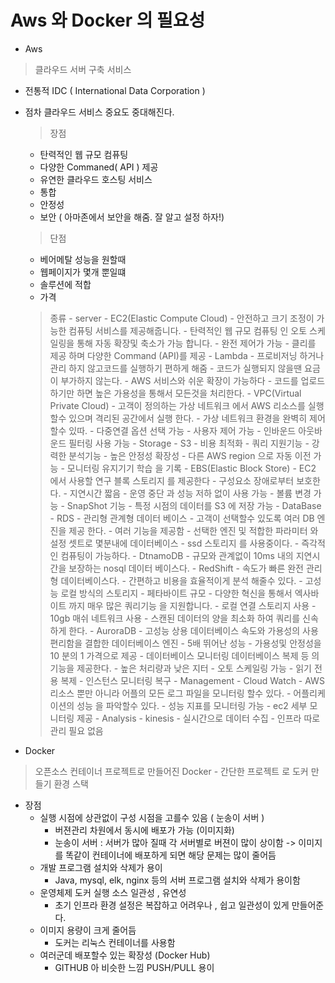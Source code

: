 # Aws 와 Docker 의 필요성 

- Aws
> 클라우드 서버 구축 서비스 


  - 전통적 IDC ( International Data Corporation )
  - 점차 클라우드 서비스 중요도 중대해진다.

    > 장점 
    - 탄력적인 웹 규모 컴퓨팅
    - 다양한 Commaned( API ) 제공 
    - 유연한 클라우드 호스팅 서비스
    - 통합 
    - 안정성
    - 보안 ( 아마존에서 보안을 해줌. 잘 알고 설정 하자!)
    > 단점
    - 베어메탈 성능을 원할때
    - 웹페이지가 몇개 뿐일떄
    - 솔루션에 적합
    - 가격
    
    >종류 
        - server 
          - EC2(Elastic Compute Cloud)
            - 안전하고 크기 조정이 가능한 컴퓨팅 서비스를 제공해줍니다.
            - 탄력적인 웹 규모 컴퓨팅 인 오토 스케일링을 통해 자동 확장및 축소가 가능 합니다.
            - 완전 제어가 가능 
            - 클리를 제공 하며 다양한 Command (API)를 제공
          - Lambda
            - 프로비저닝 하거나 관리 하지 않고코드를 실행하기 편하게 해줌
            - 코드가 실행되지 않을땐 요금이 부가하지 않는다.
            - AWS 서비스와 쉬운 확장이 가능하다
            - 코드를 업로드 하기만 하면 높은 가용성을 통해서 모든것을 처리한다.
          - VPC(Virtual Private Cloud)
            - 고객이 정의하는 가상 네트워크 에서 AWS 리소스를 실행 할수 있으며 격리된 공간에서 실행 한다.
            - 가상 네트워크 환경을 완벽히 제어할수 있따.
            - 다중연결 옵션 선택 가능 
            - 사용자 제어 가능 
            - 인바운드 아웃바운드 필터링 사용 가능
        - Storage
          - S3 
            - 비용 최적화
            - 쿼리 지원기능 
            - 강력한 분석기능 
            - 높은 안정성 확장성
            - 다른 AWS region 으로 자동 이전 가능
            - 모니터링 유지기기 학습 을 기록
          - EBS(Elastic Block Store)
            - EC2 에서 사용할 연구 블록 스토리지 를 제공한다
            - 구성요소 장애로부터 보호한다.
            - 지연시간 짧음
            - 운영 중단 과 성능 저하 없이 사용 가능
            - 볼륨 변경 가능
            - SnapShot 기능
            - 특정 시점의 데이터를 S3 에 저장 가능
        - DataBase
          - RDS
            - 관리형 관계형 데이터 베이스 
            - 고객이 선택할수 있도록 여러 DB 엔진을 제공 한다.
            - 여러 기능을 제공함 
            - 선택한 엔진 및 적합한 파라미터 와 설정 셋트로 몇분내에 데이터베이스
            - ssd 스토리지 를 사용중이다.
            - 즉각적인 컴퓨팅이 가능하다.
          - DtnamoDB
            - 규모와 관계없이 10ms 내의 지연시간을 보장하는 nosql 데이터 베이스다.
          - RedShift
            - 속도가 빠른 완전 관리형 데이터베이스다.
            - 간편하고 비용을 효율적이게 분석 해줄수 있다.
            - 고성능 로컬 방식의 스토리지 
            - 페타바이트 규모
            - 다양한 혁신을 통해서 엑사바이트 까지 매우 많은 쿼리기능 을 지원합니다.
            - 로컬 연결 스토리지 사용
            - 10gb 매쉬 네트워크 사용 
            - 스캔된 데이터의 양을 최소화 하여 쿼리를 신속하게 한다.
          - AuroraDB
            - 고성능 상용 데이터베이스 속도와 가용성의 사용 편리함을 결합한 데이터베이스 엔진 
            - 5배 뛰어난 성능 
            - 가용성및 안정성을 10 분의 1 가격으로 제공 
            - 데이터베이스 모니터링 데이터베이스 복제 등 의 기능을 제공한다.
            - 높은 처리량과 낮은 지터 
            - 오토 스케일링 가능
            - 읽기 전용 복제
            - 인스턴스 모니터링 복구
        - Management
          - Cloud Watch
            - AWS 리소스 뿐만 아니라 어플의 모든 로그 파일을 모니터링 할수 있다.
            - 어플리케이션의 성능 을 파악할수 있다.
            - 성능 지표를 모니터링 가능
            - ec2 세부 모니터링 제공
        - Analysis
          - kinesis
            - 실시간으로 데이터 수집
            - 인프라 따로 관리 필요 없음
  
- Docker
> 오픈소스 컨테이너 프로젝트로 만들어진 Docker 
      - 간단한 프로젝트 로 도커 만들기 환경 스택 
  - 장점
    - 실행 시점에 상관없이 구성 시점을 고를수 있음 ( 눈송이 서버 )
      - 버젼관리 차원에서 동시에 배포가 가능 (이미지화)
      - 눈송이 서버 : 서버가 많아 질때 각 서버별로 버젼이 많이 상이함 -> 이미지를 똑같이 컨테이너에 배포하게 되면 해당 문제는 많이 줄어듬
    - 개발 프로그램 설치와 삭제가 용이
      - Java, mysql, elk, nginx 등의 서버 프로그램 설치와 삭제가 용이함
    - 운영체제 도커 실행 소스 일관성 , 유연성
      - 초기 인프라 환경 설정은 복잡하고 어려우나 , 쉽고 일관성이 있게 만들어준다.
    - 이미지 용량이 크게 줄어듬
      - 도커는 리눅스 컨테이너를 사용함
    - 여러군데 배포할수 있는 확장성 (Docker Hub)
      - GITHUB 아 비슷한 느낌 PUSH/PULL 용이